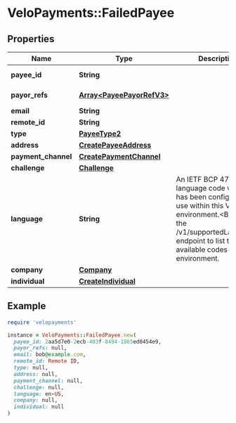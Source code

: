 # VeloPayments::FailedPayee

## Properties

| Name | Type | Description | Notes |
| ---- | ---- | ----------- | ----- |
| **payee_id** | **String** |  | [optional][readonly] |
| **payor_refs** | [**Array&lt;PayeePayorRefV3&gt;**](PayeePayorRefV3.md) |  | [optional][readonly] |
| **email** | **String** |  | [optional] |
| **remote_id** | **String** |  | [optional] |
| **type** | [**PayeeType2**](PayeeType2.md) |  | [optional] |
| **address** | [**CreatePayeeAddress**](CreatePayeeAddress.md) |  | [optional] |
| **payment_channel** | [**CreatePaymentChannel**](CreatePaymentChannel.md) |  | [optional] |
| **challenge** | [**Challenge**](Challenge.md) |  | [optional] |
| **language** | **String** | An IETF BCP 47 language code which has been configured for use within this Velo environment.&lt;BR&gt; See the /v1/supportedLanguages endpoint to list the available codes for an environment.  | [optional] |
| **company** | [**Company**](Company.md) |  | [optional] |
| **individual** | [**CreateIndividual**](CreateIndividual.md) |  | [optional] |

## Example

```ruby
require 'velopayments'

instance = VeloPayments::FailedPayee.new(
  payee_id: 2aa5d7e0-2ecb-403f-8494-1865ed0454e9,
  payor_refs: null,
  email: bob@example.com,
  remote_id: Remote ID,
  type: null,
  address: null,
  payment_channel: null,
  challenge: null,
  language: en-US,
  company: null,
  individual: null
)
```

